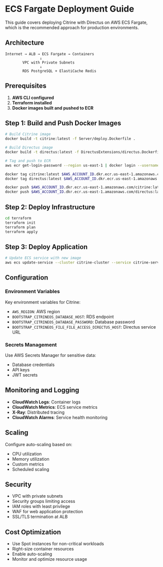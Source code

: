 # ECS Fargate Deployment Guide

This guide covers deploying Citrine with Directus on AWS ECS Fargate, which is the recommended approach for production environments.

## Architecture

```
Internet → ALB → ECS Fargate → Containers
                ↓
        VPC with Private Subnets
                ↓
        RDS PostgreSQL + ElastiCache Redis
```

## Prerequisites

1. **AWS CLI configured**
2. **Terraform installed**
3. **Docker images built and pushed to ECR**

## Step 1: Build and Push Docker Images

```bash
# Build Citrine image
docker build -t citrine:latest -f Server/deploy.Dockerfile .

# Build Directus image
docker build -t directus:latest -f DirectusExtensions/directus.Dockerfile .

# Tag and push to ECR
aws ecr get-login-password --region us-east-1 | docker login --username AWS --password-stdin $AWS_ACCOUNT_ID.dkr.ecr.us-east-1.amazonaws.com

docker tag citrine:latest $AWS_ACCOUNT_ID.dkr.ecr.us-east-1.amazonaws.com/citrine:latest
docker tag directus:latest $AWS_ACCOUNT_ID.dkr.ecr.us-east-1.amazonaws.com/directus:latest

docker push $AWS_ACCOUNT_ID.dkr.ecr.us-east-1.amazonaws.com/citrine:latest
docker push $AWS_ACCOUNT_ID.dkr.ecr.us-east-1.amazonaws.com/directus:latest
```

## Step 2: Deploy Infrastructure

```bash
cd terraform
terraform init
terraform plan
terraform apply
```

## Step 3: Deploy Application

```bash
# Update ECS service with new image
aws ecs update-service --cluster citrine-cluster --service citrine-service --force-new-deployment
```

## Configuration

### Environment Variables

Key environment variables for Citrine:

- `AWS_REGION`: AWS region
- `BOOTSTRAP_CITRINEOS_DATABASE_HOST`: RDS endpoint
- `BOOTSTRAP_CITRINEOS_DATABASE_PASSWORD`: Database password
- `BOOTSTRAP_CITRINEOS_FILE_FILE_ACCESS_DIRECTUS_HOST`: Directus service URL

### Secrets Management

Use AWS Secrets Manager for sensitive data:

- Database credentials
- API keys
- JWT secrets

## Monitoring and Logging

- **CloudWatch Logs**: Container logs
- **CloudWatch Metrics**: ECS service metrics
- **X-Ray**: Distributed tracing
- **CloudWatch Alarms**: Service health monitoring

## Scaling

Configure auto-scaling based on:

- CPU utilization
- Memory utilization
- Custom metrics
- Scheduled scaling

## Security

- VPC with private subnets
- Security groups limiting access
- IAM roles with least privilege
- WAF for web application protection
- SSL/TLS termination at ALB

## Cost Optimization

- Use Spot instances for non-critical workloads
- Right-size container resources
- Enable auto-scaling
- Monitor and optimize resource usage
